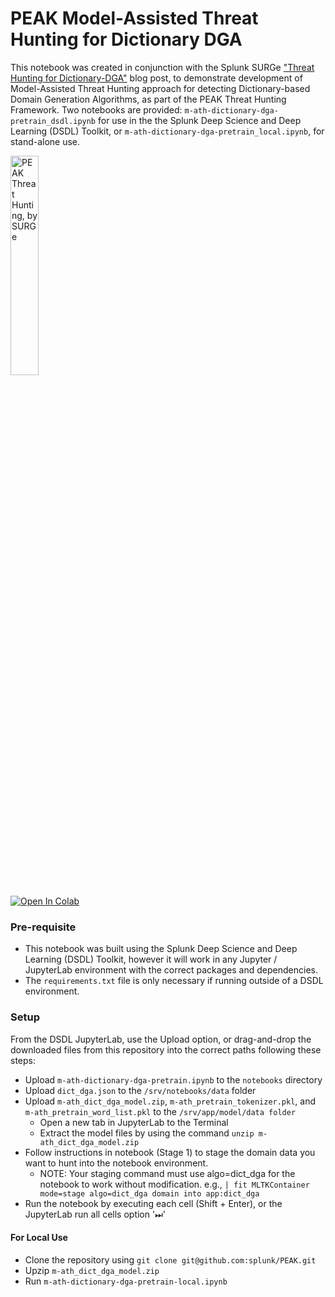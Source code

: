 # PEAK Model-Assisted Threat Hunting for Dictionary DGA

This notebook was created in conjunction with the Splunk SURGe <a href="https://www.splunk.com/en_us/blog/security/threat-hunting-for-dictionary-dga-with-peak.html" target="_blank">"Threat Hunting for Dictionary-DGA"</a> blog post, to demonstrate development of Model-Assisted Threat Hunting approach for detecting Dictionary-based Domain Generation Algorithms, as part of the PEAK Threat Hunting Framework. Two notebooks are provided: `m-ath-dictionary-dga-pretrain_dsdl.ipynb` for use in the the Splunk Deep Science and Deep Learning (DSDL) Toolkit, or `m-ath-dictionary-dga-pretrain_local.ipynb`, for stand-alone use.

<img src="https://www.splunk.com/content/dam/splunk-blogs/images/en_us/2022/05/fetterman-math-conclusions.png" alt="PEAK Threat Hunting, by SURGe" style="width: 30%;">

[![Open In Colab](https://colab.research.google.com/assets/colab-badge.svg)](https://colab.research.google.com/drive/1zhrHBY9TxRb1R1ig7WX2xqq3WUC6Jiwg?usp=sharing)

### Pre-requisite

- This notebook was built using the Splunk Deep Science and Deep Learning (DSDL) Toolkit, however it will work in any Jupyter / JupyterLab environment with the correct packages and dependencies.
- The `requirements.txt` file is only necessary if running outside of a DSDL environment.

### Setup

From the DSDL JupyterLab, use the Upload option, or drag-and-drop the downloaded files from this repository into the correct paths following these steps:

- Upload `m-ath-dictionary-dga-pretrain.ipynb` to the `notebooks` directory
- Upload `dict_dga.json` to the `/srv/notebooks/data` folder
- Upload `m-ath_dict_dga_model.zip`, `m-ath_pretrain_tokenizer.pkl`, and `m-ath_pretrain_word_list.pkl` to the `/srv/app/model/data folder`
    - Open a new tab in JupyterLab to the Terminal
    - Extract the model files by using the command `unzip m-ath_dict_dga_model.zip`
- Follow instructions in notebook (Stage 1) to stage the domain data you want to hunt into the notebook environment.
    - NOTE: Your staging command must use algo=dict_dga for the notebook to work without modification. e.g., `| fit MLTKContainer mode=stage algo=dict_dga domain into app:dict_dga`
- Run the notebook by executing each cell (Shift + Enter), or the JupyterLab run all cells option '⏭'

#### For Local Use
- Clone the repository using `git clone git@github.com:splunk/PEAK.git`
- Upzip `m-ath_dict_dga_model.zip`
- Run `m-ath-dictionary-dga-pretrain-local.ipynb`


